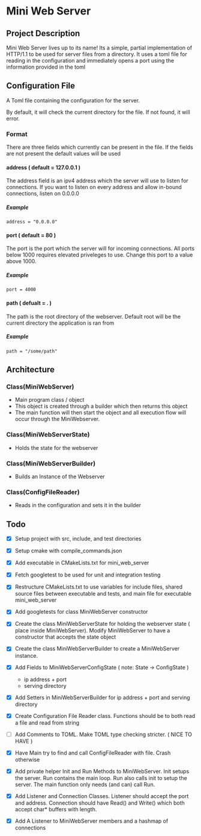 # Mini Web Server

## Project Description

Mini Web Server lives up to its name! Its a simple, partial implementation of HTTP/1.1 to be used 
for server files from a directory. It uses a toml file for reading in the configuration and
immediately opens a port using the information provided in the toml

## Configuration File

A Toml file containing the configuration for the server.

By default, it will check the current directory for the file. If not found, it will error.

### Format

There are three fields which currently can be present in the file. If the fields are not present the
default values will be used

#### address ( default = 127.0.0.1 )

The address field is an ipv4 address which the server will use to listen for connections. If you
want to listen on every address and allow in-bound connections, listen on 0.0.0.0

##### Example

``` 
address = "0.0.0.0"
```

#### port ( default = 80 )

The port is the port which the server will for incoming connections. All ports below 1000 requires
elevated priveleges to use. Change this port to a value above 1000.

##### Example

```
port = 4000
```

#### path ( defualt = . )

The path is the root directory of the webserver. Default root will be the current directory the
application is ran from

##### Example

```
path = "/some/path"
```

## Architecture

### Class(MiniWebServer)

- Main program class / object
- This object is created through a builder which then returns this object
- The main function will then start the object and all execution flow will occur through the
  MiniWebserver.

### Class(MiniWebServerState)
- Holds the state for the webserver

### Class(MiniWebServerBuilder)
- Builds an Instance of the Webserver 

### Class(ConfigFileReader)
- Reads in the configuration and sets it in the builder

## Todo
- [x] Setup project with src, include, and test directories
- [x] Setup cmake with compile\_commands.json
- [x] Add executable in CMakeLists.txt for mini\_web\_server
- [x] Fetch googletest to be used for unit and integration testing
- [x] Restructure CMakeLists.txt to use variables for include files, shared source files between
  executable and tests, and main file for executable mini\_web\_server
- [x] Add googletests for class MiniWebServer constructor
- [x] Create the class MiniWebServerState for holding the webserver state ( place inside
  MiniWebServer). Modify MiniWebServer to have a constructor that accepts the state object
- [x] Create the class MiniWebServerBuilder to create a MiniWebServer instance.
- [x] Add Fields to MiniWebServerConfigState ( note: State -> ConfigState )
    - ip address + port
    - serving directory
- [x] Add Setters in MiniWebServerBuilder for ip address + port and serving directory
- [x] Create Configuration File Reader class. Functions should be to both read a file and read
  from string
- [ ] Add Comments to TOML. Make TOML type checking stricter. ( NICE TO HAVE )
- [x] Have Main try to find and call ConfigFileReader with file. Crash otherwise
- [x] Add private helper Init and Run Methods to MiniWebServer. Init setups the server. 
  Run contains the main loop. Run also calls init to setup the server. The main function only needs
  (and can) call Run.
- [x] Add Listener and Connection Classes. Listener should accept the port and address. Connection
  should have Read() and Write() which both accept char\* buffers with length.
- [x] Add A Listener to MiniWebServer members and a hashmap of connections



